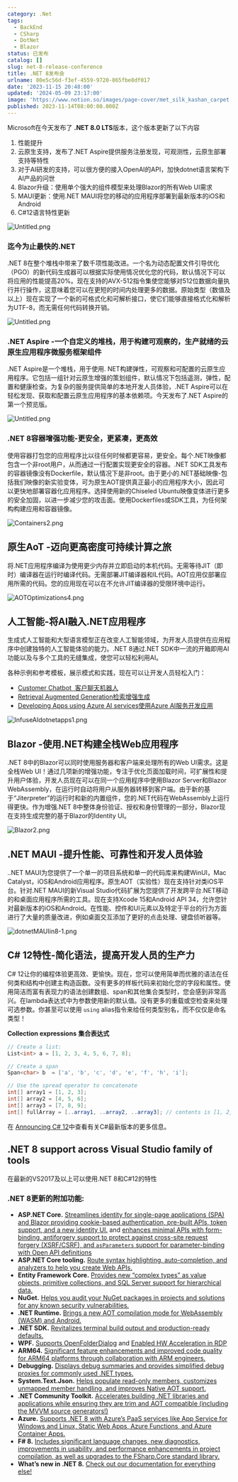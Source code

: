 ```yaml
---
category: .Net
tags:
  - BackEnd
  - CSharp
  - DotNet
  - Blazor
status: 已发布
catalog: []
slug: net-8-release-conference
title: .NET 8发布会
urlname: 80e5c56d-f3ef-4559-9720-865fbe8df017
date: '2023-11-15 20:48:00'
updated: '2024-05-09 23:17:00'
image: 'https://www.notion.so/images/page-cover/met_silk_kashan_carpet.jpg'
published: 2023-11-14T08:00:00.000Z
---
```


Microsoft在今天发布了 **.NET 8.0 LTS**版本，这个版本更新了以下内容

1. 性能提升
2. 云原生支持，发布了.NET Aspire提供服务注册发现，可观测性，云原生部署支持等特性
3. 对于AI研发的支持，可以很方便的接入OpenAI的API，加快dotnet语言架构下AI产品的问世
4. Blazor升级：使用单个强大的组件模型来处理Blazor的所有Web UI需求
5. MAUI更新：使用.NET MAUI将您的移动的应用程序部署到最新版本的iOS和Android
6. C#12语言特性更新

![Untitled.png](https://prod-files-secure.s3.us-west-2.amazonaws.com/5d24fe63-e567-4804-86f9-9fdc62e13082/10cda029-65af-4ea7-b30e-605b2d9e6c57/Untitled.png?X-Amz-Algorithm=AWS4-HMAC-SHA256&X-Amz-Content-Sha256=UNSIGNED-PAYLOAD&X-Amz-Credential=ASIAZI2LB4667F6QESP6%2F20250320%2Fus-west-2%2Fs3%2Faws4_request&X-Amz-Date=20250320T053856Z&X-Amz-Expires=3600&X-Amz-Security-Token=IQoJb3JpZ2luX2VjEC0aCXVzLXdlc3QtMiJHMEUCIHWjQi5IiJsEjQIj5rkz4ivsByqssCmy9DyrPNRZtnkSAiEAgFzVn%2BAO2AMsE6k%2BGyx%2BHJXpDVB66hFGB0cptlZ7YbcqiAQIhv%2F%2F%2F%2F%2F%2F%2F%2F%2F%2FARAAGgw2Mzc0MjMxODM4MDUiDG463jLMiAVBYu8DuCrcA3xwpa6Avc9C1hHzdgAMlJ8MMNb8voa%2BCsZLSRerFqBQHpTabD6HDv0xd77UzqnMnrHZx4athX1Ot2enns3onYD1OJTIaw27pyQMX%2BkJ8A%2Bm6N%2Ft4JkICk5KLV6DOiLvChqik4c43mzNOTMgNWSij1Tdu3hUYAcjf3t0ULrL%2FtylIHSBg5GGMOwsrHAW4Tg8XhQSt5vMy%2BGP%2FrgHvTCWnKrm3ssx5Q1knvuPWnO2bCR3R05to1djSvf3%2FyR%2FVFoQINTSMnSwsdacu6aQu9Kv3SWC0YAiZOG%2FouBOqCCnzqLLucotwpnxsxKBIaRM5%2BwF%2BAgbx2OpyRIdnItsWE%2BNPhihIvfJ1Vj9RWOQyGu3LD57rlBsHt6RDiDDsOKw5EhGAnsy7l2UQ8oXJlAUO5l3xctyALYaOHo98%2FsGYC47yVLiOIJJjDZoCg7VSi%2B9uMkcgQ9X6Nit1Fo8OfXZzEH%2FveHbgmEi7g%2FGM5Ft4erzLjkAE5lyvgOkvyN7nGdY0o%2FsLYUwfLWgwNvKXAmc7G%2BD%2BJnFN1CXdWnhXKEDWaSSBYDJXA3%2FXieHMlUwkv8sKNKOeQYFKVEYM%2FpHSpcddvT84vTm%2Bekn5d3ZhBMEX9oll85IoQ2GVvYHdN5V0Lo8MLvF7r4GOqUBipguc2NPjEu0pnA%2FZl89g%2FInU1QA7G1qIyewwKwEbqCVzCQdUWArtsC%2BmzrgHy9x1l1icqbd3TyW7hsZG%2BiJeXPeIuGzC9PHMnNrhokE9aPpz%2BWz5MSmSPoBODNFvY9qhpFo9vWt83ZJeSCFO6NTooFKyc%2BkLjjC6CEFLpKDo%2BJB0igyJtMjlwIKHmFXmaW6iWJUg0TVrtMMD%2FjdB9TOJCYxa5z5&X-Amz-Signature=865a628839840b12167ab14dcbd2f265b608d7f99b54dbdc7394c6ecc3652d14&X-Amz-SignedHeaders=host&x-id=GetObject)


### **迄今为止最快的.NET**


.NET 8在整个堆栈中带来了数千项性能改进。一个名为动态配置文件引导优化（PGO）的新代码生成器可以根据实际使用情况优化您的代码，默认情况下可以将应用的性能提高20%。现在支持的AVX-512指令集使您能够对512位数据向量执行并行操作，这意味着您可以在更短的时间内处理更多的数据。原始类型（数值及以上）现在实现了一个新的可格式化和可解析接口，使它们能够直接格式化和解析为UTF-8，而无需任何代码转换开销。


![Untitled.png](https://prod-files-secure.s3.us-west-2.amazonaws.com/5d24fe63-e567-4804-86f9-9fdc62e13082/edcbf140-d619-4389-a4a6-f97c113ab9f2/Untitled.png?X-Amz-Algorithm=AWS4-HMAC-SHA256&X-Amz-Content-Sha256=UNSIGNED-PAYLOAD&X-Amz-Credential=ASIAZI2LB4667F6QESP6%2F20250320%2Fus-west-2%2Fs3%2Faws4_request&X-Amz-Date=20250320T053856Z&X-Amz-Expires=3600&X-Amz-Security-Token=IQoJb3JpZ2luX2VjEC0aCXVzLXdlc3QtMiJHMEUCIHWjQi5IiJsEjQIj5rkz4ivsByqssCmy9DyrPNRZtnkSAiEAgFzVn%2BAO2AMsE6k%2BGyx%2BHJXpDVB66hFGB0cptlZ7YbcqiAQIhv%2F%2F%2F%2F%2F%2F%2F%2F%2F%2FARAAGgw2Mzc0MjMxODM4MDUiDG463jLMiAVBYu8DuCrcA3xwpa6Avc9C1hHzdgAMlJ8MMNb8voa%2BCsZLSRerFqBQHpTabD6HDv0xd77UzqnMnrHZx4athX1Ot2enns3onYD1OJTIaw27pyQMX%2BkJ8A%2Bm6N%2Ft4JkICk5KLV6DOiLvChqik4c43mzNOTMgNWSij1Tdu3hUYAcjf3t0ULrL%2FtylIHSBg5GGMOwsrHAW4Tg8XhQSt5vMy%2BGP%2FrgHvTCWnKrm3ssx5Q1knvuPWnO2bCR3R05to1djSvf3%2FyR%2FVFoQINTSMnSwsdacu6aQu9Kv3SWC0YAiZOG%2FouBOqCCnzqLLucotwpnxsxKBIaRM5%2BwF%2BAgbx2OpyRIdnItsWE%2BNPhihIvfJ1Vj9RWOQyGu3LD57rlBsHt6RDiDDsOKw5EhGAnsy7l2UQ8oXJlAUO5l3xctyALYaOHo98%2FsGYC47yVLiOIJJjDZoCg7VSi%2B9uMkcgQ9X6Nit1Fo8OfXZzEH%2FveHbgmEi7g%2FGM5Ft4erzLjkAE5lyvgOkvyN7nGdY0o%2FsLYUwfLWgwNvKXAmc7G%2BD%2BJnFN1CXdWnhXKEDWaSSBYDJXA3%2FXieHMlUwkv8sKNKOeQYFKVEYM%2FpHSpcddvT84vTm%2Bekn5d3ZhBMEX9oll85IoQ2GVvYHdN5V0Lo8MLvF7r4GOqUBipguc2NPjEu0pnA%2FZl89g%2FInU1QA7G1qIyewwKwEbqCVzCQdUWArtsC%2BmzrgHy9x1l1icqbd3TyW7hsZG%2BiJeXPeIuGzC9PHMnNrhokE9aPpz%2BWz5MSmSPoBODNFvY9qhpFo9vWt83ZJeSCFO6NTooFKyc%2BkLjjC6CEFLpKDo%2BJB0igyJtMjlwIKHmFXmaW6iWJUg0TVrtMMD%2FjdB9TOJCYxa5z5&X-Amz-Signature=e5fd3756e0d62b41fd470d0f33f4d2521c576bbd84c6a7a2fc5d2e54ea070e4a&X-Amz-SignedHeaders=host&x-id=GetObject)


### **.NET Aspire -一个自定义的堆栈，用于构建可观察的，生产就绪的云原生应用程序微服务框架组件**


.NET Aspire是一个堆栈，用于使用. NET构建弹性，可观察和可配置的云原生应用程序。它包括一组针对云原生增强的策划组件，默认情况下包括遥测，弹性，配置和健康检查。为复杂的服务提供简单的本地开发人员体验，.NET Aspire可以在轻松发现、获取和配置云原生应用程序的基本依赖项。今天发布了.NET Aspire的第一个预览版。


![Untitled.png](https://prod-files-secure.s3.us-west-2.amazonaws.com/5d24fe63-e567-4804-86f9-9fdc62e13082/ff6a34d3-ac25-412d-9204-a7263d00528f/Untitled.png?X-Amz-Algorithm=AWS4-HMAC-SHA256&X-Amz-Content-Sha256=UNSIGNED-PAYLOAD&X-Amz-Credential=ASIAZI2LB4667F6QESP6%2F20250320%2Fus-west-2%2Fs3%2Faws4_request&X-Amz-Date=20250320T053856Z&X-Amz-Expires=3600&X-Amz-Security-Token=IQoJb3JpZ2luX2VjEC0aCXVzLXdlc3QtMiJHMEUCIHWjQi5IiJsEjQIj5rkz4ivsByqssCmy9DyrPNRZtnkSAiEAgFzVn%2BAO2AMsE6k%2BGyx%2BHJXpDVB66hFGB0cptlZ7YbcqiAQIhv%2F%2F%2F%2F%2F%2F%2F%2F%2F%2FARAAGgw2Mzc0MjMxODM4MDUiDG463jLMiAVBYu8DuCrcA3xwpa6Avc9C1hHzdgAMlJ8MMNb8voa%2BCsZLSRerFqBQHpTabD6HDv0xd77UzqnMnrHZx4athX1Ot2enns3onYD1OJTIaw27pyQMX%2BkJ8A%2Bm6N%2Ft4JkICk5KLV6DOiLvChqik4c43mzNOTMgNWSij1Tdu3hUYAcjf3t0ULrL%2FtylIHSBg5GGMOwsrHAW4Tg8XhQSt5vMy%2BGP%2FrgHvTCWnKrm3ssx5Q1knvuPWnO2bCR3R05to1djSvf3%2FyR%2FVFoQINTSMnSwsdacu6aQu9Kv3SWC0YAiZOG%2FouBOqCCnzqLLucotwpnxsxKBIaRM5%2BwF%2BAgbx2OpyRIdnItsWE%2BNPhihIvfJ1Vj9RWOQyGu3LD57rlBsHt6RDiDDsOKw5EhGAnsy7l2UQ8oXJlAUO5l3xctyALYaOHo98%2FsGYC47yVLiOIJJjDZoCg7VSi%2B9uMkcgQ9X6Nit1Fo8OfXZzEH%2FveHbgmEi7g%2FGM5Ft4erzLjkAE5lyvgOkvyN7nGdY0o%2FsLYUwfLWgwNvKXAmc7G%2BD%2BJnFN1CXdWnhXKEDWaSSBYDJXA3%2FXieHMlUwkv8sKNKOeQYFKVEYM%2FpHSpcddvT84vTm%2Bekn5d3ZhBMEX9oll85IoQ2GVvYHdN5V0Lo8MLvF7r4GOqUBipguc2NPjEu0pnA%2FZl89g%2FInU1QA7G1qIyewwKwEbqCVzCQdUWArtsC%2BmzrgHy9x1l1icqbd3TyW7hsZG%2BiJeXPeIuGzC9PHMnNrhokE9aPpz%2BWz5MSmSPoBODNFvY9qhpFo9vWt83ZJeSCFO6NTooFKyc%2BkLjjC6CEFLpKDo%2BJB0igyJtMjlwIKHmFXmaW6iWJUg0TVrtMMD%2FjdB9TOJCYxa5z5&X-Amz-Signature=82ecc62dc135975df7a7258bde646d30815f1766e774e28d4ca7845240213c63&X-Amz-SignedHeaders=host&x-id=GetObject)


### **.NET 8容器增强功能-更安全，更紧凑，更高效**


使用容器打包您的应用程序比以往任何时候都更容易，更安全。每个.NET映像都包含一个非root用户，从而通过一行配置实现更安全的容器。.NET SDK工具发布的容器镜像没有Dockerfile，默认情况下是非root。由于更小的.NET基础映像-包括我们映像的新实验变体，可为原生AOT提供真正最小的应用程序大小，因此可以更快地部署容器化应用程序。选择使用新的Chiseled Ubuntu映像变体进行更多的安全加固，以进一步减少您的攻击面。使用Dockerfiles或SDK工具，为任何架构构建应用和容器镜像。


![Containers2.png](https://devblogs.microsoft.com/dotnet/wp-content/uploads/sites/10/2023/11/Containers2.png)


## 原生AoT -迈向更高密度可持续计算之旅


将.NET应用程序编译为使用更少内存并立即启动的本机代码。无需等待JIT（即时）编译器在运行时编译代码。无需部署JIT编译器和IL代码。AOT应用仅部署应用所需的代码。您的应用现在可以在不允许JIT编译器的受限环境中运行。


![AOTOptimizations4.png](https://devblogs.microsoft.com/dotnet/wp-content/uploads/sites/10/2023/11/AOTOptimizations4.png)


## 人工智能-将AI融入.NET应用程序


生成式人工智能和大型语言模型正在改变人工智能领域，为开发人员提供在应用程序中创建独特的人工智能体验的能力。.NET 8通过.NET SDK中一流的开箱即用AI功能以及与多个工具的无缝集成，使您可以轻松利用AI。


各种示例和参考模板，展示模式和实践，现在可以让开发人员轻松入门：

- [Customer Chatbot](https://github.com/dotnet/eShop)[ ](https://github.com/dotnet/eShop)[ 客户聊天机器人](https://github.com/dotnet/eShop)
- [Retrieval Augmented Generation](https://github.com/Azure-Samples/azure-search-openai-demo-csharp)[检索增强生成](https://github.com/Azure-Samples/azure-search-openai-demo-csharp)
- [Developing Apps using Azure AI services](https://devblogs.microsoft.com/dotnet/demystifying-retrieval-augmented-generation-with-dotnet/)[使用Azure AI服务开发应用](https://devblogs.microsoft.com/dotnet/demystifying-retrieval-augmented-generation-with-dotnet/)

![InfuseAIdotnetapps1.png](https://devblogs.microsoft.com/dotnet/wp-content/uploads/sites/10/2023/11/InfuseAIdotnetapps1.png)


## Blazor -使用.NET构建全栈Web应用程序


.NET 8中的Blazor可以同时使用服务器和客户端来处理所有的Web UI需求。这是全栈Web UI！通过几项新的增强功能，专注于优化页面加载时间，可扩展性和提升用户体验，开发人员现在可以在同一个应用程序中使用Blazor Server和Blazor WebAssembly，在运行时自动将用户从服务器转移到客户端。由于新的基于“Jiterpreter”的运行时和新的内置组件，您的.NET代码在WebAssembly上运行得更快。作为增强.NET 8中整体身份验证、授权和身份管理的一部分，Blazor现在支持生成完整的基于Blazor的Identity UI。


![Blazor2.png](https://devblogs.microsoft.com/dotnet/wp-content/uploads/sites/10/2023/11/Blazor2.png)


## .NET MAUI -提升性能、可靠性和开发人员体验


..NET MAUI为您提供了一个单一的项目系统和单一的代码库来构建WinUI，Mac Catalyst，iOS和Android应用程序。原生AOT（实验性）现在支持针对类iOS平台。针对.NET MAUI的新Visual Studio代码扩展为您提供了开发跨平台.NET移动的和桌面应用程序所需的工具。现在支持Xcode 15和Android API 34，允许您针对最新版本的iOS和Android。在性能、控件和UI元素以及特定于平台的行为方面进行了大量的质量改进，例如桌面交互添加了更好的点击处理、键盘侦听器等。


![dotnetMAUIin8-1.png](https://devblogs.microsoft.com/dotnet/wp-content/uploads/sites/10/2023/11/dotnetMAUIin8-1.png)


## C# 12特性-简化语法，提高开发人员的生产力


C# 12让你的编程体验更高效、更愉快。现在，您可以使用简单而优雅的语法在任何类和结构中创建主构造函数。没有更多的样板代码来初始化您的字段和属性。使用简洁而富有表现力的语法创建数组、span和其他集合类型时，您会感到非常高兴。在lambda表达式中为参数使用新的默认值。没有更多的重载或空检查来处理可选参数。你甚至可以使用 `using` alias指令来给任何类型别名，而不仅仅是命名类型！


**Collection expressions** **集合表达式**


```c#
// Create a list:
List<int> a = [1, 2, 3, 4, 5, 6, 7, 8];

// Create a span
Span<char> b  = ['a', 'b', 'c', 'd', 'e', 'f', 'h', 'i'];

// Use the spread operator to concatenate
int[] array1 = [1, 2, 3];
int[] array2 = [4, 5, 6];
int[] array3 = [7, 8, 9];
int[] fullArray = [..array1, ..array2, ..array3]; // contents is [1, 2, 3, 4, 5, 6, 7, 8, 9]
```


在 [Announcing C# 12](https://devblogs.microsoft.com/dotnet/announcing-csharp-12)中查看有关C#最新版本的更多信息。


## .NET 8 support across Visual Studio family of tools


在最新的VS2017及以上可以使用.NET 8和C#12的特性


### .NET 8更新的附加功能:

- **ASP.NET Core.** [Streamlines identity for single-page applications (SPA) and Blazor providing cookie-based authentication, pre-built APIs, token support, and a new identity UI.](https://devblogs.microsoft.com/dotnet/whats-new-with-identity-in-dotnet-8/) and [enhances minimal APIs with form-binding, antiforgery support to protect against cross-site request forgery (XSRF/CSRF), and ](https://learn.microsoft.com/aspnet/core/release-notes/aspnetcore-8.0#minimal-apis)[`asParameters`](https://learn.microsoft.com/aspnet/core/release-notes/aspnetcore-8.0#minimal-apis)[ support for parameter-binding with Open API definitions](https://learn.microsoft.com/aspnet/core/release-notes/aspnetcore-8.0#minimal-apis)
- **ASP.NET Core tooling.** [Route syntax highlighting, auto-completion, and analyzers to help you create Web APIs.](https://devblogs.microsoft.com/dotnet/aspnet-core-route-tooling-dotnet-8/)
- **Entity Framework Core.** [Provides new “complex types” as value objects, primitive collections, and SQL Server support for hierarchical data.](https://devblogs.microsoft.com/dotnet/announcing-ef8-rc2/)
- **NuGet.** [Helps you audit your NuGet packages in projects and solutions for any known security vulnerabilities.](https://learn.microsoft.com/nuget/concepts/auditing-packages)
- **.NET Runtime.** [Brings a new AOT compilation mode for WebAssembly (WASM) and Android.](https://devblogs.microsoft.com/dotnet/announcing-dotnet-8-rc1/#androidstripilafteraot-mode-on-android)
- **.NET SDK.** [Revitalizes terminal build output and production-ready defaults.](https://learn.microsoft.com/dotnet/core/whats-new/dotnet-8#net-sdk)
- **WPF.** [Supports OpenFolderDialog](https://devblogs.microsoft.com/dotnet/wpf-file-dialog-improvements-in-dotnet-8/) and [Enabled HW Acceleration in RDP](https://devblogs.microsoft.com/dotnet/announcing-dotnet-8-rc1/#wpf-hardware-acceleration-in-rdp)
- **ARM64.** [Significant feature enhancements and improved code quality for ARM64 platforms through collaboration with ARM engineers.](https://devblogs.microsoft.com/dotnet/this-arm64-performance-in-dotnet-8/)
- **Debugging.** [Displays debug summaries and provides simplified debug proxies for commonly used .NET types.](https://devblogs.microsoft.com/dotnet/debugging-enhancements-in-dotnet-8/)
- **System.Text.Json.** [Helps populate read-only members, customizes unmapped member handling, and improves Native AOT support.](https://devblogs.microsoft.com/dotnet/system-text-json-in-dotnet-8/)
- **.NET Community Toolkit.** [Accelerates building .NET libraries and applications while ensuring they are trim and AOT compatible (including the MVVM source generators!)](https://devblogs.microsoft.com/dotnet/announcing-the-dotnet-community-toolkit-821/)
- **Azure.** [Supports .NET 8 with Azure’s PaaS services like App Service for Windows and Linux, Static Web Apps, Azure Functions, and Azure Container Apps.](https://aka.ms/appservice-dotnet8)
- **F# 8.** [Includes significant language changes, new diagnostics, improvements in usability, and performance enhancements in project compilation, as well as upgrades to the FSharp.Core standard library.](https://devblogs.microsoft.com/dotnet/announcing-fsharp-8/)
- **What’s new in .NET 8.** [Check out our documentation for everything else!](https://learn.microsoft.com/dotnet/core/whats-new/dotnet-8)

